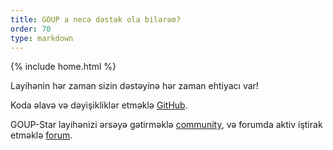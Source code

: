 ```yaml
---
title: GOUP a necə dəstək ola bilərəm?
order: 70
type: markdown
---
```

{% include home.html %}

Layihənin hər zaman sizin dəstəyinə hər zaman ehtiyacı var!

Koda əlavə və dəyişikliklər etməklə [GitHub](https://github.com/goupaz).

GOUP-Star layihənizi ərsəyə gətirməklə [community]({{home}}/community/), və forumda aktiv iştirak etməklə [forum](https://groups.google.com/forum/#!forum/goupaz).
